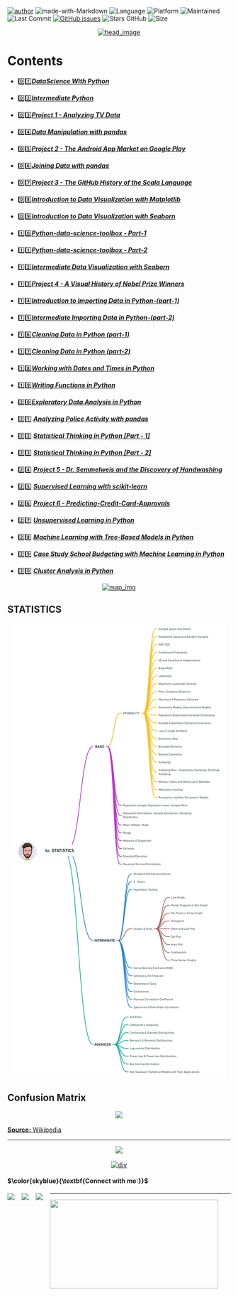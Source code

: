 [![author](https://img.shields.io/badge/author-mohd--faizy-red)](https://github.com/mohd-faizy)
![made-with-Markdown](https://img.shields.io/badge/Made%20with-markdown-blue)
![Language](https://img.shields.io/github/languages/top/mohd-faizy/CAREER-TRACK-Data-Scientist-with-Python)
![Platform](https://img.shields.io/badge/platform-jupyter%20labs-blue)
![Maintained](https://img.shields.io/maintenance/yes/2021)
![Last Commit](https://img.shields.io/github/last-commit/mohd-faizy/CAREER-TRACK-Data-Scientist-with-Python)
[![GitHub issues](https://img.shields.io/github/issues/mohd-faizy/CAREER-TRACK-Data-Scientist-with-Python)](https://github.com/mohd-faizy/CAREER-TRACK-Data-Scientist-with-Python)
![Stars GitHub](https://img.shields.io/github/stars/mohd-faizy/CAREER-TRACK-Data-Scientist-with-Python)
![Size](https://img.shields.io/github/repo-size/mohd-faizy/CAREER-TRACK-Data-Scientist-with-Python)



<p align='center'>
  <a href="#">
    <img src='https://github.com/mohd-faizy/CAREER-TRACK-Data-Scientist-with-Python/blob/main/_png/head_new.gif?raw=true' alt="head_image">
  </a>
</p>

# __Contents__  
- :zero::one:[___DataScience With Python___](https://github.com/mohd-faizy/DataScience-With-Python/tree/main/01_Introduction%20to%20Python)

- :zero::two:[___Intermediate Python___](https://github.com/mohd-faizy/DataScience-With-Python/tree/main/02-Intermediate%20Python)

- :zero::three:[___Project 1 - Analyzing TV Data___](https://github.com/mohd-faizy/DataScience-With-Python/tree/main/03_Project_1_Analyzing%20TV%20Data)

- :zero::four:[___Data Manipulation with pandas___](https://github.com/mohd-faizy/DataScience-With-Python/tree/main/04_Data%20Manipulation%20with%20pandas)

- :zero::five:[___Project 2 - The Android App Market on Google Play___](https://github.com/mohd-faizy/DataScience-With-Python/tree/main/05_Project_2_Google_Play_Store_apps_and_reviews)

- :zero::six:[___Joining Data with pandas___](https://github.com/mohd-faizy/DataScience-With-Python/tree/main/06_Joining%20Data%20with%20pandas)

- :zero::seven:[___Project 3 - The GitHub History of the Scala Language___](https://github.com/mohd-faizy/CAREER-TRACK-Data-Scientist-with-Python/tree/main/07_Project_3_The%20GitHub%20History%20of%20the%20Scala%20Language)

- :zero::eight:[___Introduction to Data Visualization with Matplotlib___](https://github.com/mohd-faizy/CAREER-TRACK-Data-Scientist-with-Python/tree/main/08_Introduction%20to%20Data%20Visualization%20with%20Matplotlib)

- :zero::nine:[___Introduction to Data Visualization with Seaborn___](https://github.com/mohd-faizy/CAREER-TRACK-Data-Scientist-with-Python/tree/main/09_Introduction%20to%20Data%20Visualization%20with%20Seaborn)

- :one::zero:[___Python-data-science-toolbox - Part-1___](<https://github.com/mohd-faizy/CAREER-TRACK-Data-Scientist-with-Python/tree/main/10_python-data-science-toolbox-(part-1)>)

- :one::one:[___Python-data-science-toolbox - Part-2___](<https://github.com/mohd-faizy/CAREER-TRACK-Data-Scientist-with-Python/tree/main/11_python-data-science-toolbox-(part-2)>)

- :one::two:[___Intermediate Data Visualization with Seaborn___](https://github.com/mohd-faizy/CAREER-TRACK-Data-Scientist-with-Python/tree/main/12_Intermediate%20Data%20Visualization%20with%20Seaborn)

- :one::three:[___Project 4 - A Visual History of Nobel Prize Winners___](https://github.com/mohd-faizy/CAREER-TRACK-Data-Scientist-with-Python/tree/main/13_Project_4_A%20Visual%20History%20of%20Nobel%20Prize%20Winners)

- :one::four:[___Introduction to Importing Data in Python-(part-1)___](https://github.com/mohd-faizy/CAREER-TRACK-Data-Scientist-with-Python/tree/main/14_Introduction%20to%20Importing%20Data%20in%20Python)

- :one::five:[___Intermediate Importing Data in Python-(part-2)___](<https://github.com/mohd-faizy/CAREER-TRACK-Data-Scientist-with-Python/tree/main/15_Intermediate%20Importing%20Data%20in%20Python-(part-2)>)

- :one::six:[___Cleaning Data in Python (part-1)___](https://github.com/mohd-faizy/CAREER-TRACK-Data-Scientist-with-Python/tree/main/16_Cleaning%20Data%20in%20Python%20%5BPart%20-%201%5D)

- :one::seven:[___Cleaning Data in Python (part-2)___](https://github.com/mohd-faizy/CAREER-TRACK-Data-Scientist-with-Python/tree/main/17_Cleaning%20Data%20in%20Python%20%5BPart%20-%202%5D)

- :one::eight:[___Working with Dates and Times in Python___](https://github.com/mohd-faizy/CAREER-TRACK-Data-Scientist-with-Python/tree/main/18_Working%20with%20Dates%20and%20Times%20in%20Python)

- :one::nine:[___Writing Functions in Python___](https://github.com/mohd-faizy/CAREER-TRACK-Data-Scientist-with-Python/tree/main/19_Writing%20Functions%20in%20Python)
- :two::zero:[___Exploratory Data Analysis in Python___](https://github.com/mohd-faizy/CAREER-TRACK-Data-Scientist-with-Python/tree/main/20_Exploratory%20Data%20Analysis%20in%20Python)

- :two::one: [___Analyzing Police Activity with pandas___](https://github.com/mohd-faizy/CAREER-TRACK-Data-Scientist-with-Python/tree/main/21_Analyzing%20Police%20Activity%20with%20pandas)

- :two::two: [___Statistical Thinking in Python [Part  - 1]___](https://github.com/mohd-faizy/CAREER-TRACK-Data-Scientist-with-Python/tree/main/22_Statistical-Thinking-in-Python-%5BPart%20-1%5D)

- :two::three: [___Statistical Thinking in Python [Part  - 2]___](https://github.com/mohd-faizy/CAREER-TRACK-Data-Scientist-with-Python/tree/main/23_Statistical-Thinking-in-Python-%5BPart%20-2%5D)

- :two::four: [___Project 5 - Dr. Semmelweis and the Discovery of Handwashing___]()
- :two::five: [___Supervised Learning with scikit-learn___](https://github.com/mohd-faizy/CAREER-TRACK-Data-Scientist-with-Python/tree/main/25_Supervised%20Learning%20with%20scikit-learn)
- :two::six: [___Project 6 - Predicting-Credit-Card-Approvals___](https://github.com/mohd-faizy/CAREER-TRACK-Data-Scientist-with-Python/tree/main/26_Project_6_Predicting-Credit-Card-Approvals)
- :two::seven: [___Unsupervised Learning in Python___](https://github.com/mohd-faizy/CAREER-TRACK-Data-Scientist-with-Python/tree/main/27_Unsupervised%20Learning%20in%20Python)
- :two::eight: [___Machine Learning with Tree-Based Models in Python___](https://github.com/mohd-faizy/CAREER-TRACK-Data-Scientist-with-Python/tree/main/28_Machine-Learning-with-Tree-Based-Models-in-Python)
- :two::nine: [___Case Study School Budgeting with Machine Learning in Python___](https://github.com/mohd-faizy/CAREER-TRACK-Data-Scientist-with-Python/tree/main/29_Case-Study-School-Budgeting-with-Machine-Learning-in-Python)
- :three::zero: [___Cluster Analysis in Python___](https://github.com/mohd-faizy/CAREER-TRACK-Data-Scientist-with-Python/tree/main/30_Cluster-Analysis-in-Python)

<p align='center'>
  <a href="#">
    <img src='_png\Data-Scientist with-Python.jpg' alt="map_img">
  </a>
</p>


## __STATISTICS__ 

<p align='center'>
  <a href="#">
    <img src='_png\STATISTICS.jpg' alt="map_img">
  </a>
</p>

## Confusion Matrix
<p align='center'>
  <a href="#">
    <img src='https://github.com/mohd-faizy/CAREER-TRACK-Data-Scientist-with-Python/blob/main/_png/Confusion%20Matrix.png?raw=true'>
  </a>
</p>

[__Source:__ Wikipedia](https://en.wikipedia.org/wiki/Confusion_matrix)

---

<p align='center'>
  <a href='#'>
    <img src='https://github.com/mohd-faizy/CAREER-TRACK-Data-Scientist-with-Python/blob/main/_Certificates/%5BCert%5D_23_Data%20Scientist%20with%20Python.jpg?raw=true' width=>
  </a>
</p>

<p align='center'>
  <a href="#"><img src='https://tymsai.netlify.app/resource/1.gif' height='10' width=100% alt="div"></a>
</p>

#### $\color{skyblue}{\textbf{Connect with me:}}$


[<img align="left" src="https://cdn4.iconfinder.com/data/icons/social-media-icons-the-circle-set/48/twitter_circle-512.png" width="32px"/>][twitter]
[<img align="left" src="https://cdn-icons-png.flaticon.com/512/145/145807.png" width="32px"/>][linkedin]
[<img align="left" src="https://d31pjuirwqbaad.cloudfront.net/wp-content/uploads/2019/08/kissclipart-website-icon-png-clipart-computer-icons-ac62ecb3b8ae4d41.png?x61175" width="32px"/>][Portfolio]

[twitter]: https://twitter.com/F4izy
[linkedin]: https://www.linkedin.com/in/mohd-faizy/
[Portfolio]: https://mohdfaizy.com/

---

<img src="https://github-readme-stats.vercel.app/api?username=mohd-faizy&show_icons=true" width=380px height=200px />
